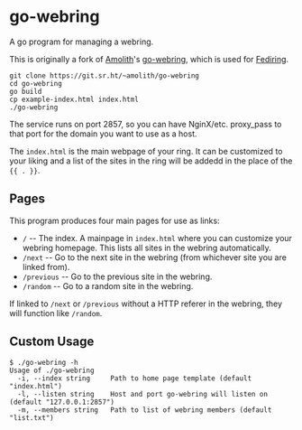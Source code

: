 # go-webring

A go program for managing a webring.

This is originally a fork of [Amolith](https://secluded.site)'s [go-webring](https://sr.ht/~amolith/go-webring/), which is used for [Fediring](https://fediring.net/).


``` shell
git clone https://git.sr.ht/~amolith/go-webring
cd go-webring
go build
cp example-index.html index.html
./go-webring
```

The service runs on port 2857, so you can have NginX/etc. proxy_pass to that port for the domain you want to use as a host.

The `index.html` is the main webpage of your ring. It can be customized to your liking and a list of the sites in the ring will be addedd in the place of the `{{ . }}`.

## Pages

This program produces four main pages for use as links:

- `/` -- The index. A mainpage in `index.html` where you can customize your webring homepage. This lists all sites in the webring automatically.
- `/next` -- Go to the next site in the webring (from whichever site you are linked from).
- `/previous` -- Go to the previous site in the webring.
- `/random` -- Go to a random site in the webring.

If linked to `/next` or `/previous` without a HTTP referer in the webring, they will function like `/random`.

## Custom Usage

``` text
$ ./go-webring -h
Usage of ./go-webring
  -i, --index string     Path to home page template (default "index.html")
  -l, --listen string    Host and port go-webring will listen on (default "127.0.0.1:2857")
  -m, --members string   Path to list of webring members (default "list.txt")
```
